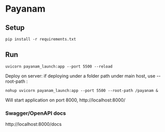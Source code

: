 # Payanam

## Setup
```
pip install -r requirements.txt
```

## Run
```
uvicorn payanam_launch:app --port 5500 --reload
```

Deploy on server:
if deploying under a folder path under main host, use --root-path :
```
nohup uvicorn payanam_launch:app --port 5500 --root-path /payanam &
```

Will start application on port 8000, http://localhost:8000/


### Swagger/OpenAPI docs

http://localhost:8000/docs

